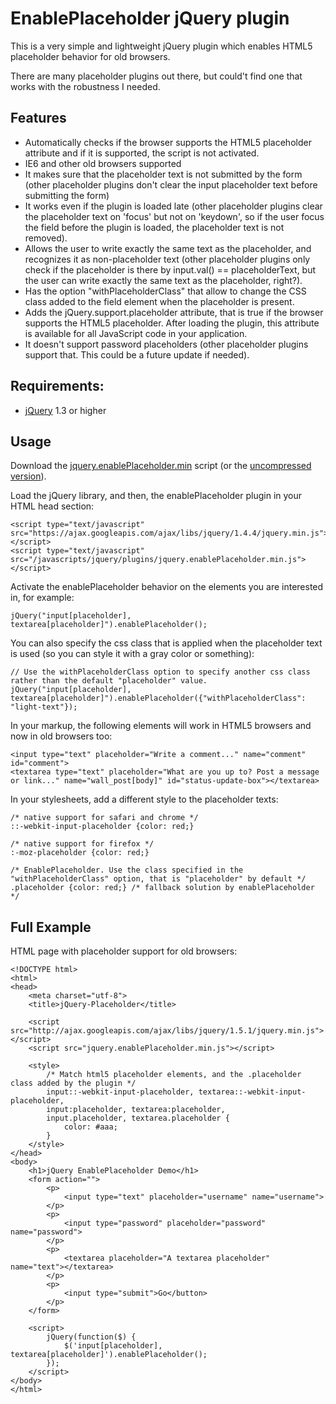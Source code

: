 EnablePlaceholder jQuery plugin
===============================

This is a very simple and lightweight jQuery plugin which enables HTML5 placeholder behavior for old browsers.

There are many placeholder plugins out there, but could't find one that works with the robustness I needed.


## Features ##

 * Automatically checks if the browser supports the HTML5 placeholder attribute and if it is supported, the script is not activated.
 * IE6 and other old browsers supported
 * It makes sure that the placeholder text is not submitted by the form (other placeholder plugins don't clear the input placeholder text before submitting the form)
 * It works even if the plugin is loaded late (other placeholder plugins clear the placeholder text on 'focus' but not on 'keydown', so if the user focus the field before the plugin is loaded, the placeholder text is not removed).
 * Allows the user to write exactly the same text as the placeholder, and recognizes it as non-placeholder text (other placeholder plugins only check if the placeholder is there by input.val() == placeholderText, but the user can write exactly the same text as the placeholder, right?).
 * Has the option "withPlaceholderClass" that allow to change the CSS class added to the field element when the placeholder is present.
 * Adds the jQuery.support.placeholder attribute, that is true if the browser supports the HTML5 placeholder. After loading the plugin, this attribute is available for all JavaScript code in your application.
 * It doesn't support password placeholders (other placeholder plugins support that. This could be a future update if needed).


## Requirements: ##

  * [jQuery](http://jquery.com/) 1.3 or higher


## Usage ##

Download the [jquery.enablePlaceholder.min](https://github.com/marioizquierdo/enablePlaceholder/blob/master/jquery.enablePlaceholder.min.js) script (or the [uncompressed version](https://github.com/marioizquierdo/enablePlaceholder/blob/master/jquery.enablePlaceholder.js)).

Load the jQuery library, and then, the enablePlaceholder plugin in your HTML head section:

    <script type="text/javascript" src="https://ajax.googleapis.com/ajax/libs/jquery/1.4.4/jquery.min.js"></script>
    <script type="text/javascript" src="/javascripts/jquery/plugins/jquery.enablePlaceholder.min.js"></script>

Activate the enablePlaceholder behavior on the elements you are interested in, for example:

    jQuery("input[placeholder], textarea[placeholder]").enablePlaceholder();
    
You can also specify the css class that is applied when the placeholder text is used (so you can style it with a gray color or something):
    
    // Use the withPlaceholderClass option to specify another css class rather than the default "placeholder" value.
    jQuery("input[placeholder], textarea[placeholder]").enablePlaceholder({"withPlaceholderClass": "light-text"});
    
In your markup, the following elements will work in HTML5 browsers and now in old browsers too:

    <input type="text" placeholder="Write a comment..." name="comment" id="comment">
    <textarea type="text" placeholder="What are you up to? Post a message or link..." name="wall_post[body]" id="status-update-box"></textarea>
    
In your stylesheets, add a different style to the placeholder texts:

    /* native support for safari and chrome */
    ::-webkit-input-placeholder {color: red;} 
    
    /* native support for firefox */
    :-moz-placeholder {color: red;} 
    
    /* EnablePlaceholder. Use the class specified in the "withPlaceholderClass" option, that is "placeholder" by default */
    .placeholder {color: red;} /* fallback solution by enablePlaceholder */
                               

## Full Example ##

HTML page with placeholder support for old browsers:

    <!DOCTYPE html>
    <html>
    <head>
        <meta charset="utf-8">
        <title>jQuery-Placeholder</title>
        
        <script src="http://ajax.googleapis.com/ajax/libs/jquery/1.5.1/jquery.min.js"></script>
        <script src="jquery.enablePlaceholder.min.js"></script>
        
        <style>
            /* Match html5 placeholder elements, and the .placeholder class added by the plugin */
            input::-webkit-input-placeholder, textarea::-webkit-input-placeholder,
            input:placeholder, textarea:placeholder,
            input.placeholder, textarea.placeholder {
                color: #aaa;
            }
        </style>
    </head>
    <body>
        <h1>jQuery EnablePlaceholder Demo</h1>
        <form action="">
            <p>
                <input type="text" placeholder="username" name="username">
            </p>
            <p>
                <input type="password" placeholder="password" name="password">
            </p>
            <p>
                <textarea placeholder="A textarea placeholder" name="text"></textarea>
            </p>
            <p>
                <input type="submit">Go</button>
            </p>
        </form>
        
        <script>
            jQuery(function($) { 
                $('input[placeholder], textarea[placeholder]').enablePlaceholder();
            });
        </script>
    </body>
    </html>